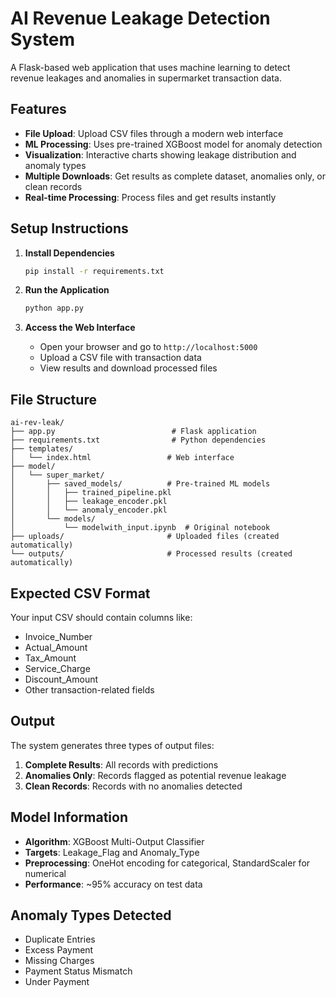 # AI Revenue Leakage Detection System

A Flask-based web application that uses machine learning to detect revenue leakages and anomalies in supermarket transaction data.

## Features

- **File Upload**: Upload CSV files through a modern web interface
- **ML Processing**: Uses pre-trained XGBoost model for anomaly detection
- **Visualization**: Interactive charts showing leakage distribution and anomaly types
- **Multiple Downloads**: Get results as complete dataset, anomalies only, or clean records
- **Real-time Processing**: Process files and get results instantly

## Setup Instructions

1. **Install Dependencies**
   ```bash
   pip install -r requirements.txt
   ```

2. **Run the Application**
   ```bash
   python app.py
   ```

3. **Access the Web Interface**
   - Open your browser and go to `http://localhost:5000`
   - Upload a CSV file with transaction data
   - View results and download processed files

## File Structure

```
ai-rev-leak/
├── app.py                          # Flask application
├── requirements.txt                # Python dependencies
├── templates/
│   └── index.html                 # Web interface
├── model/
│   └── super_market/
│       ├── saved_models/          # Pre-trained ML models
│       │   ├── trained_pipeline.pkl
│       │   ├── leakage_encoder.pkl
│       │   └── anomaly_encoder.pkl
│       └── models/
│           └── modelwith_input.ipynb  # Original notebook
├── uploads/                       # Uploaded files (created automatically)
└── outputs/                       # Processed results (created automatically)
```

## Expected CSV Format

Your input CSV should contain columns like:
- Invoice_Number
- Actual_Amount
- Tax_Amount
- Service_Charge
- Discount_Amount
- Other transaction-related fields

## Output

The system generates three types of output files:
1. **Complete Results**: All records with predictions
2. **Anomalies Only**: Records flagged as potential revenue leakage
3. **Clean Records**: Records with no anomalies detected

## Model Information

- **Algorithm**: XGBoost Multi-Output Classifier
- **Targets**: Leakage_Flag and Anomaly_Type
- **Preprocessing**: OneHot encoding for categorical, StandardScaler for numerical
- **Performance**: ~95% accuracy on test data

## Anomaly Types Detected

- Duplicate Entries
- Excess Payment
- Missing Charges
- Payment Status Mismatch
- Under Payment
